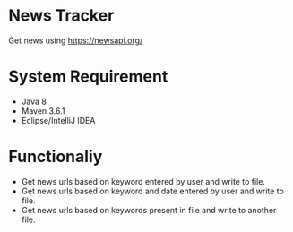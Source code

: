 # News Tracker
Get news using https://newsapi.org/


# System Requirement
- Java 8
- Maven 3.6.1
- Eclipse/IntelliJ IDEA

# Functionaliy
- Get news urls based on keyword entered by user and write to file.
- Get news urls based on keyword and date entered by user and write to file.
- Get news urls based on keywords present in file and write to another file.
